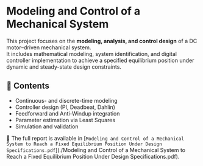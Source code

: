 # Modeling and Control of a Mechanical System

This project focuses on the **modeling, analysis, and control design** of a DC motor–driven mechanical system.  
It includes mathematical modeling, system identification, and digital controller implementation to achieve a specified equilibrium position under dynamic and steady-state design constraints.

## 📘 Contents
- Continuous- and discrete-time modeling
- Controller design (PI, Deadbeat, Dahlin)
- Feedforward and Anti-Windup integration
- Parameter estimation via Least Squares
- Simulation and validation

📄 The full report is available in [`Modeling and Control of a Mechanical System
to Reach a Fixed Equilibrium Position
Under Design Specifications.pdf`](./Modeling and Control of a Mechanical System
to Reach a Fixed Equilibrium Position
Under Design Specifications.pdf).
